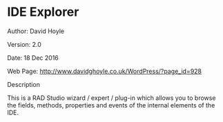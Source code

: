# IDE Explorer

Author: David Hoyle

Version: 2.0

Date: 18 Dec 2016

Web Page: http://www.davidghoyle.co.uk/WordPress/?page_id=928



Description

This is a RAD Studio wizard / expert / plug-in which allows you to browse the fields, methods,
properties and events of the internal elements of the IDE.
